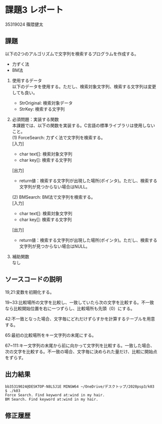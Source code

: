 # 課題3 レポート
35319024 篠隈健太


## 課題  

以下の2つのアルゴリズムで文字列を検索するプログラムを作成する。  
- 力ずく法
- BM法

1. 使用するデータ  
以下のデータを使用する。ただし、検索対象文字列、検索する文字列は変更しても良い。  
    - StrOriginal: 検索対象データ
    - StrKey: 検索する文字列

2. 必須問題：実装する関数  
本課題では、以下の関数を実装する。C言語の標準ライブラリは使用しないこと。  
    (1) ForceSearch: 力ずく法で文字列を検索する。  
    [入力]  
    - char text[]: 検索対象文字列  
    - char key[]: 検索する文字列  

    [出力]  
    - return値：検索する文字列が出現した場所(ポインタ)。ただし、検索する文字列が見つからない場合はNULL。  

    (2) BMSearch: BM法で文字列を検索する。  
    [入力]  
    - char text[]: 検索対象文字列  
    - char key[]: 検索する文字列  
 
    [出力]  
    - return値：検索する文字列が出現した場所(ポインタ)。ただし、検索する文字列が見つからない場合はNULL。  

3. 補助関数  
なし

## ソースコードの説明

19,21:変数を初期化する。

19~33:比較場所の文字を比較し、一致していたら次の文字を比較する。不一致なら比較開始位置を右に一つずらし、比較場所も先頭（0）にする。

42:不一致となった場合、文字毎にどれだけずらすかを計算するテーブルを用意する。

65:最初の比較場所をキー文字列の末尾にする。

67~111:キー文字列の末尾から前に向かって文字列を比較する。一致した場合、次の文字を比較する。不一致の場合、文字毎に決められた量だけ、比較に開始点をずらす。

## 出力結果

```
bb35319024@DESKTOP-N8LSJ1E MINGW64 ~/OneDrive/デスクトップ/2020psp3/k03
$ ./k03
Force Search. Find keyword at:wind in my hair.
BM Search. Find keyword at:wind in my hair.
```

## 修正履歴

